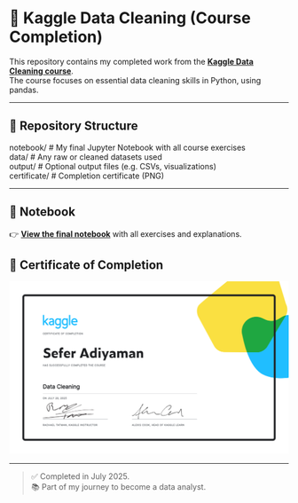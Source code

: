 # 🧹 Kaggle Data Cleaning (Course Completion)

This repository contains my completed work from the **[Kaggle Data Cleaning course](https://www.kaggle.com/learn/data-cleaning)**.  
The course focuses on essential data cleaning skills in Python, using pandas.

---

## 📁 Repository Structure


notebook/     # My final Jupyter Notebook with all course exercises  
data/         # Any raw or cleaned datasets used  
output/       # Optional output files (e.g. CSVs, visualizations)  
certificate/  # Completion certificate (PNG)  



---

## 📓 Notebook

👉 **[View the final notebook](notebook/Data-Cleaning_Kaggle_Course.ipynb)** with all exercises and explanations.

## 🏅 Certificate of Completion

![Kaggle Certificate](certificate/Kaggle_Data_Cleaning.png)

---

> ✅ Completed in July 2025.  
> 📚 Part of my journey to become a data analyst.

